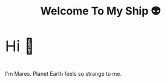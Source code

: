 <head>
  <link rel="stylesheet" href="./styles.css">
</head>

<h1 align="center">Welcome To My Ship 👽</h1>

<p style="font-size: 40px">
Hi 👋

I'm Mares. Planet Earth feels so strange to me.

</p>

<!--
**mareszhar/mareszhar** is a ✨ _special_ ✨ repository because its `README.md` (this file) appears on your GitHub profile.

Here are some ideas to get you started:

- 🔭 I’m currently working on my bio
- 🌱 I’m currently learning ...
- 👯 I’m looking to collaborate on ...
- 🤔 I’m looking for help with ...
- 💬 Ask me about ...
- 📫 How to reach me: ...
- 😄 Pronouns: ...
- ⚡ Fun fact: ...
-->
